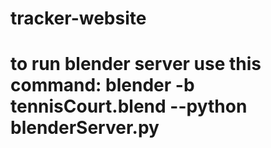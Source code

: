 # tracker-website
# to run blender server use this command: blender -b tennisCourt.blend --python blenderServer.py
